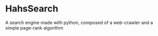 # HahsSearch
A search engine made with python, composed of a web-crawler and a simple page-rank algorithm
